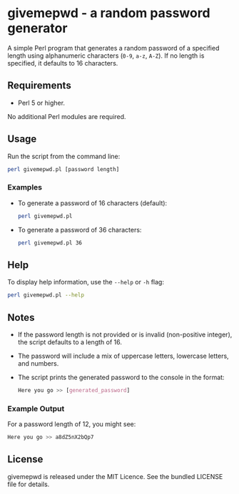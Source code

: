# givemepwd - a random password generator

A simple Perl program that generates a random password of a specified length using alphanumeric characters (`0-9`, `a-z`, `A-Z`). If no length is specified, it defaults to 16 characters.

## Requirements

- Perl 5 or higher.

No additional Perl modules are required.

## Usage

Run the script from the command line:

```bash
perl givemepwd.pl [password length]
```

### Examples

- To generate a password of 16 characters (default):

    ```bash
    perl givemepwd.pl
    ```

- To generate a password of 36 characters:

    ```bash
    perl givemepwd.pl 36
    ```

## Help

To display help information, use the `--help` or `-h` flag:

```bash
perl givemepwd.pl --help
```

## Notes

- If the password length is not provided or is invalid (non-positive integer), the script defaults to a length of 16.

- The password will include a mix of uppercase letters, lowercase letters, and numbers.

- The script prints the generated password to the console in the format:

    ```css
    Here you go >> [generated_password]
    ```

### Example Output

For a password length of 12, you might see:

```css
Here you go >> a8dZ5nX2bQp7
```

## License

givemepwd is released under the MIT Licence. See the bundled LICENSE file for details.
